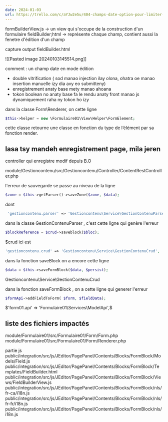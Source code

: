 ```yaml
---
date: 2024-01-03
url: https://trello.com/c/aYJw2e5u/404-champs-date-option-pour-limiter-%C3%A0-la-date-du-jour
---
```

formBuilderView.js -> un view qui s'occupe de la construction d'un formulaire 
fieldBuilder;html -> représente chaque champ, contient aussi la fenetre d'édition d'un champ

capture output fieldBuilder.html 

![[Pasted image 20240103145514.png]]

comment : un champ date en mode édition 

+ double vitrification ( sod manao injection ilay olona, ohatra oe manao insertion manuelle izy dia avy eo submitteny) 
+ enregistrement anaty base mety manao ahoana 
+ tokon boolean no anaty base fa le rendu anaty front manao js dynamiquement raha ny tokon ho izy 


dans la classe Form\Renderer, on cette ligne 

```php
$this->helper = new \Formulaire01\View\Helper\FormElement;
```

cette classe retourne une classe en fonction du type de l’élément par sa fonction render.


## lasa tsy mandeh enregistrement page, mila jeren

controller qui enregistre modif depuis B.O

module/Gestioncontenu/src/Gestioncontenu/Controller/ContentRestController.php


l'erreur de sauvegarde se passe au niveau de la ligne 

```php
$zone = $this->getParser()->saveZone($zone, $data);
```
 dont 
```php
 'gestioncontenu.parser' => 'Gestioncontenu\Service\GestionContenuParser',
```

dans la classe GestionContenuParser , c'est cette ligne qui genère l'erreur 

```php
$blockReference = $crud->saveblock($bloc);
```

$crud ici est 

```php
'gestioncontenu.crud' => 'Gestioncontenu\Service\GestionContenuCrud',
```

dans la fonction saveBlock on a encore cette ligne 

```php
$data = $this->saveFormBlock($data, $persist);
```

Gestioncontenu\Service\GestionContenuCrud

dans la fonction saveFormBlock , on a cette ligne qui generer l'erreur 

```php
$formApi->addFieldToForm( $form, $fieldData);
```

$'form01.api' => 'Formulaire01\Services\ModelApi',$

## liste des fichiers impactés 

module/Formulaire01/src/Formulaire01/Form/Form.php
module/Formulaire01/src/Formulaire01/Form/Renderer.php

partie js
public/integration/src/js/JEditor/PagePanel/Contents/Blocks/FormBlock/Models/Field.js
public/integration/src/js/JEditor/PagePanel/Contents/Blocks/FormBlock/Templates/FieldBuilder.html
public/integration/src/js/JEditor/PagePanel/Contents/Blocks/FormBlock/Views/FieldBuilderView.js
public/integration/src/js/JEditor/PagePanel/Contents/Blocks/FormBlock/nls/fr-ca/i18n.js
public/integration/src/js/JEditor/PagePanel/Contents/Blocks/FormBlock/nls/fr-fr/i18n.js
public/integration/src/js/JEditor/PagePanel/Contents/Blocks/FormBlock/nls/i18n.js
